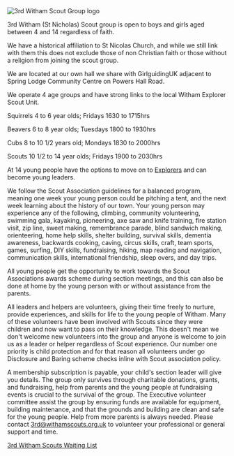 <img src="./img/logo/3rd-witham.png" class="img-fluid logo-img" alt="3rd Witham Scout Group logo" loading="lazy">
<div class="row">
<div class="col-sm-12">
<p>3rd Witham (St Nicholas) Scout group is open to boys and girls aged between 4 and 14 regardless of faith.</p>
<p>We have a historical affiliation to St Nicolas Church, and while we still link with them this does not exclude those of non Christian faith or those without a religion from joining the scout group.</p>
<p>We are located at our own hall we share with GirlguidingUK adjacent to Spring Lodge Community Centre on Powers Hall Road.</p>
<p>We operate 4 age groups and have strong links to the local Witham Explorer Scout Unit.</p>
<p>Squirrels 4 to 6 year olds; Fridays 1630 to 1715hrs</p>
<p>Beavers 6 to 8 year olds; Tuesdays 1800 to 1930hrs</p>
<p>Cubs 8 to 10 1/2 years old; Mondays 1830 to 2000hrs</p>
<p>Scouts 10 1/2 to 14 year olds; Fridays 1900 to 2030hrs</p>
<p>At 14 young people have the options to move on to <a href="explorers" data-navigo="true">Explorers</a> and can become young leaders.</p>
<p>We follow the Scout Association guidelines for a balanced program, meaning one week your young person could be pitching a tent, and the next week learning about the history of our town. Your young person may experience any of the
following, climbing, community volunteering, swimming gala, kayaking, pioneering, axe saw and knife training, fire station visit, zip line, sweet making, remembrance parade, blind sandwich making, orienteering, home help skills, shelter
building, survival skills, dementia awareness, backwards cooking, caving, circus skills, craft, team sports, games, surfing, DIY skills, fundraising, hiking, map reading and navigation, communication skills, international friendship,
sleep overs, and day trips.</p>
<p>All young people get the opportunity to work towards the Scout Associations awards scheme during section meetings, and this can also be done at home by the young person with or without assistance from the parents.</p>
<p>All leaders and helpers are volunteers, giving their time freely to nurture, provide experiences, and skills for life to the young people of Witham. Many of these volunteers have been involved with Scouts since they were children and
now want to pass on their knowledge. This doesn't mean we don't welcome new volunteers into the group and anyone is welcome to join us as a leader or helper regardless of Scout experience. Our number one priority is child protection and
for that reason all volunteers under go Disclosure and Baring scheme checks inline with Scout association policy.</p>
<p>A membership subscription is payable, your child's section leader will give you details.
The group only survives through charitable donations, grants, and fundraising, help from parents and the young people at fundraising events is crucial to the survival of the group. The Executive volunteer committee assist the group by
ensuring funds are available for equipment, building maintenance, and that the grounds and building are clean and safe for the young people. Help from more parents is always needed. Please contact <a
href="mailto:3rd@withamscouts.org.uk">3rd@withamscouts.org.uk</a> to volunteer
your professional or general support and time.</p>
<a href="https://withamscouts.org.uk/3rd-waiting-list" class="btn btn-primary my-3">3rd Witham Scouts Waiting List</a>
</div>
</div>
